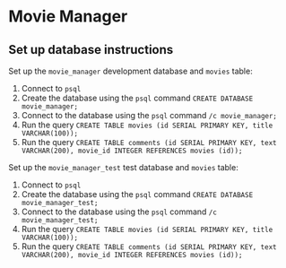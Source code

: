 # Movie Manager

## Set up database instructions

Set up the `movie_manager` development database and `movies` table:

1. Connect to `psql`
2. Create the database using the `psql` command `CREATE DATABASE movie_manager;`
3. Connect to the database using the `psql` command `/c movie_manager;`
4. Run the query `CREATE TABLE movies (id SERIAL PRIMARY KEY, title VARCHAR(100));`
5. Run the query `CREATE TABLE comments (id SERIAL PRIMARY KEY, text VARCHAR(200), movie_id INTEGER REFERENCES movies (id));`

Set up the `movie_manager_test` test database and `movies` table:

1. Connect to `psql`
2. Create the database using the `psql` command `CREATE DATABASE movie_manager_test;`
3. Connect to the database using the `psql` command `/c movie_manager_test;`
4. Run the query `CREATE TABLE movies (id SERIAL PRIMARY KEY, title VARCHAR(100));`
5. Run the query `CREATE TABLE comments (id SERIAL PRIMARY KEY, text VARCHAR(200), movie_id INTEGER REFERENCES movies (id));`
